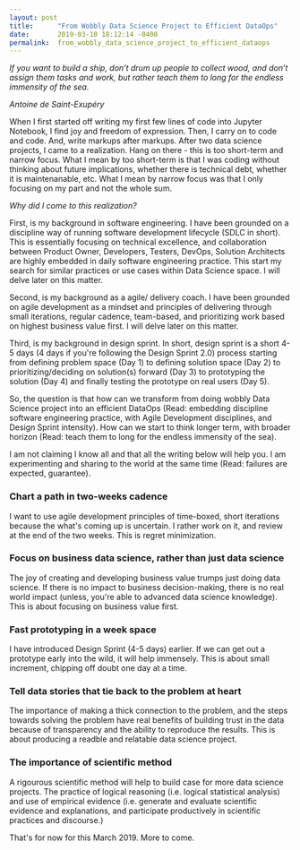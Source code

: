 ```yaml
---
layout: post
title:      "From Wobbly Data Science Project to Efficient DataOps"
date:       2019-03-10 18:12:14 -0400
permalink:  from_wobbly_data_science_project_to_efficient_dataops
---
```



*If you want to build a ship,
don’t drum up people to collect wood,
and don’t assign them tasks and work,
but rather teach them to long for the endless
immensity of the sea.*

*Antoine de Saint-Exupéry*

When I first started off writing my first few lines of code into Jupyter Notebook, I find joy and freedom of expression. Then, I carry on to code and code. And, write markups after markups. After two data science projects, I came to a realization. Hang on there - this is too short-term and narrow focus. What I mean by too short-term is that I was coding without thinking about future implications, whether there is technical debt, whether it is maintenanable, etc. What I mean by narrow focus was that I only focusing on my part and not the whole sum. 

*Why did I come to this realization?*

First, is my background in software engineering. I have been grounded on a discipline way of running software development lifecycle (SDLC in short). This is essentially focusing on technical excellence, and collaboration between Product Owner, Developers, Testers, DevOps, Solution Architects are highly embedded in daily software engineering practice. This start my search for similar practices or use cases within Data Science space. I will delve later on this matter.

Second, is my background as a agile/ delivery coach. I have been grounded on agile development as a mindset and principles of delivering through small iterations, regular cadence, team-based, and prioritizing work based on highest business value first. I will delve later on this matter. 

Third, is my background in design sprint. In short, design sprint is a short 4-5 days (4 days if you're following the Design Sprint 2.0) process starting from defining problem space (Day 1) to defining solution space (Day 2) to prioritizing/deciding on solution(s) forward (Day 3) to prototyping the solution (Day 4) and finally testing the prototype on real users (Day 5).

So, the question is that how can we transform from doing wobbly Data Science project into an efficient DataOps (Read: embedding discipline software engineering practice, with Agile Development disciplines, and Design Sprint intensity). How can we start to think longer term, with broader horizon (Read: teach them to long for the endless immensity of the sea).

I am not claiming I know all and that all the writing below will help you. I am experimenting and sharing to the world at the same time (Read: failures are expected, guarantee). 

### Chart a path in two-weeks cadence

I want to use agile development principles of time-boxed, short iterations because the what's coming up is uncertain. I rather work on it, and review at the end of the two weeks. This is regret minimization.

### Focus on business data science, rather than just data science

The joy of creating and developing business value trumps just doing data science. If there is no impact to business decision-making, there is no real world impact (unless, you're able to advanced data science knowledge). This is about focusing on business value first.

### Fast prototyping in a week space

I have introduced Design Sprint (4-5 days) earlier. If we can get out a prototype early into the wild, it will help immensely. This is about small increment, chipping off doubt one day at a time. 

### Tell data stories that tie back to the problem at heart

The importance of making a thick connection to the problem, and the steps towards solving the problem have real benefits of building trust in the data because of transparency and the ability to reproduce the results. This is about producing a readble and relatable data science project.

### The importance of scientific method

A rigourous scientific method will help to build case for more data science projects. The practice of logical reasoning (i.e. logical statistical analysis) and use of empirical evidence (i.e. generate and evaluate scientific evidence and explanations, and participate productively in scientific practices and discourse.)

That's for now for this March 2019. More to come.




